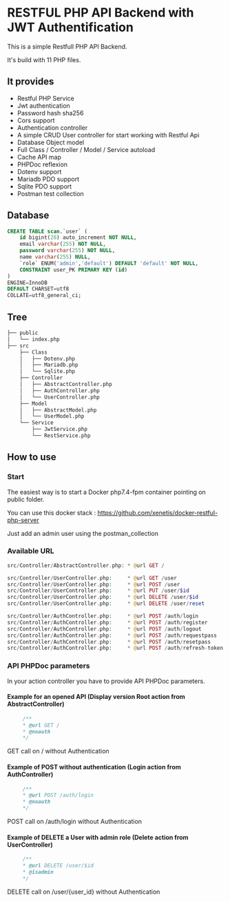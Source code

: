 # RESTFUL PHP API Backend with JWT Authentification

This is a simple Restfull PHP API Backend.

It's build with 11 PHP files.

## It provides

 - Restful PHP Service 
 - Jwt authentication 
 - Password hash sha256
 - Cors support
 - Authentication controller 
 - A simple CRUD User controller for start working with Restful Api
 - Database Object model
 - Full Class / Controller / Model / Service autoload
 - Cache API map
 - PHPDoc reflexion 
 - Dotenv support
 - Mariadb PDO support
 - Sqlite PDO support
 - Postman test collection

## Database

```sql
CREATE TABLE scan.`user` (
    id bigint(20) auto_increment NOT NULL,
    email varchar(255) NOT NULL,
    password varchar(255) NOT NULL,
    name varchar(255) NULL,
    `role` ENUM('admin','default') DEFAULT 'default' NOT NULL,
    CONSTRAINT user_PK PRIMARY KEY (id)
)
ENGINE=InnoDB
DEFAULT CHARSET=utf8
COLLATE=utf8_general_ci;
```

## Tree

```bash
├── public
│   └── index.php
├── src
    ├── Class
    │   ├── Dotenv.php
    │   ├── Mariadb.php
    │   └── Sqlite.php
    ├── Controller
    │   ├── AbstractController.php
    │   ├── AuthController.php
    │   └── UserController.php
    ├── Model
    │   ├── AbstractModel.php
    │   └── UserModel.php
    └── Service
        ├── JwtService.php
        └── RestService.php
```

## How to use

### Start
The easiest way is to start a Docker php7.4-fpm container pointing on public folder.

You can use this docker stack : https://github.com/xenetis/docker-restful-php-server

Just add an admin user using the postman_collection

### Available URL

```php
src/Controller/AbstractController.php: * @url GET /

src/Controller/UserController.php:     * @url GET /user
src/Controller/UserController.php:     * @url POST /user
src/Controller/UserController.php:     * @url PUT /user/$id
src/Controller/UserController.php:     * @url DELETE /user/$id
src/Controller/UserController.php:     * @url DELETE /user/reset

src/Controller/AuthController.php:     * @url POST /auth/login
src/Controller/AuthController.php:     * @url POST /auth/register
src/Controller/AuthController.php:     * @url POST /auth/logout
src/Controller/AuthController.php:     * @url POST /auth/requestpass
src/Controller/AuthController.php:     * @url POST /auth/resetpass
src/Controller/AuthController.php:     * @url POST /auth/refresh-token
```

### API PHPDoc parameters 

In your action controller you have to provide API PHPDoc parameters.

#### Example for an opened API (Display version Root action from AbstractController)
````php
     /**
     * @url GET /
     * @noauth
     */ 
````
GET call on / without Authentication

#### Example of POST without authentication (Login action from AuthController)
````php
     /**
     * @url POST /auth/login
     * @noauth
     */ 
````
POST call on /auth/login without Authentication

#### Example of DELETE a User with admin role (Delete action from UserController)
````php
     /**
     * @url DELETE /user/$id
     * @isadmin
     */ 
````
DELETE call on /user/{user_id} without Authentication